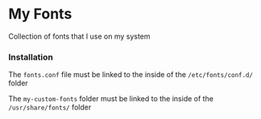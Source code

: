 # My Fonts

Collection of fonts that I use on my system

### Installation

The `fonts.conf` file must be linked to the inside of the `/etc/fonts/conf.d/` folder

The `my-custom-fonts` folder must be linked to the inside of the `/usr/share/fonts/` folder
